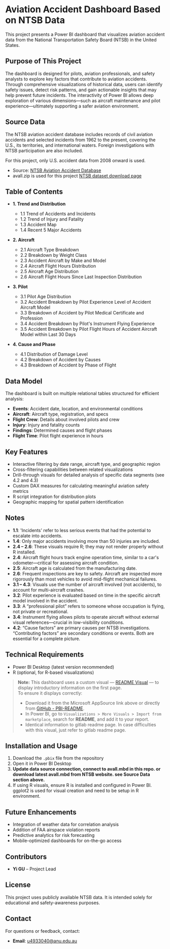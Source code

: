 # Aviation Accident Dashboard Based on NTSB Data

This project presents a Power BI dashboard that visualizes aviation accident data from the National Transportation Safety Board (NTSB) in the United States.

## Purpose of This Project

The dashboard is designed for pilots, aviation professionals, and safety analysts to explore key factors that contribute to aviation accidents. Through comprehensive visualizations of historical data, users can identify safety issues, detect risk patterns, and gain actionable insights that may help prevent future incidents. The interactivity of Power BI allows deep exploration of various dimensions—such as aircraft maintenance and pilot experience—ultimately supporting a safer aviation environment.

## Source Data

The NTSB aviation accident database includes records of civil aviation accidents and selected incidents from 1962 to the present, covering the U.S., its territories, and international waters. Foreign investigations with NTSB participation are also included.

For this project, only U.S. accident data from 2008 onward is used.

- Source: [NTSB Aviation Accident Database](https://www.ntsb.gov/safety/data/Pages/Data_Stats.aspx)
- avall.zip is used for this project [NTSB dataset download page](https://data.ntsb.gov/avdata)

## Table of Contents

- **1. Trend and Distribution**
  - 1.1 Trend of Accidents and Incidents  
  - 1.2 Trend of Injury and Fatality  
  - 1.3 Accident Map  
  - 1.4 Recent 5 Major Accidents  

- **2. Aircraft**
  - 2.1 Aircraft Type Breakdown  
  - 2.2 Breakdown by Weight Class  
  - 2.3 Accident Aircraft by Make and Model  
  - 2.4 Aircraft Flight Hours Distribution  
  - 2.5 Aircraft Age Distribution  
  - 2.6 Aircraft Flight Hours Since Last Inspection Distribution  

- **3. Pilot**
  - 3.1 Pilot Age Distribution  
  - 3.2 Accident Breakdown by Pilot Experience Level of Accident Aircraft Model  
  - 3.3 Breakdown of Accident by Pilot Medical Certificate and Profession  
  - 3.4 Accident Breakdown by Pilot's Instrument Flying Experience  
  - 3.5 Accident Breakdown by Pilot Flight Hours of Accident Aircraft Model within Last 30 Days  

- **4. Cause and Phase**
  - 4.1 Distribution of Damage Level  
  - 4.2 Breakdown of Accident by Causes  
  - 4.3 Breakdown of Accident by Phase of Flight  


## Data Model

The dashboard is built on multiple relational tables structured for efficient analysis:

- **Events**: Accident date, location, and environmental conditions  
- **Aircraft**: Aircraft type, registration, and specs  
- **Flight Crew**: Details about involved pilots and crew  
- **Injury**: Injury and fatality counts  
- **Findings**: Determined causes and flight phases  
- **Flight Time**: Pilot flight experience in hours  

## Key Features

- Interactive filtering by date range, aircraft type, and geographic region
- Cross-filtering capabilities between related visualizations
- Drill-through visuals for detailed analysis of specific data segments (see 4.2 and 4.3)
- Custom DAX measures for calculating meaningful aviation safety metrics
- R script integration for distribution plots
- Geographic mapping for spatial pattern identification

## Notes

- **1.1**: 'Incidents' refer to less serious events that had the potential to escalate into accidents.  
- **1.4**: Only major accidents involving more than 50 injuries are included.  
- **2.4 – 2.6**: These visuals require R; they may not render properly without R installed.  
- **2.4**: Aircraft flight hours track engine operation time, similar to a car's odometer—critical for assessing aircraft condition.  
- **2.5**: Aircraft age is calculated from the manufacturing date.  
- **2.6**: Frequent inspections are key to safety. Aircraft are inspected more rigorously than most vehicles to avoid mid-flight mechanical failures.  
- **3.1 – 4.3**: Visuals use the number of aircraft involved (not accidents), to account for multi-aircraft crashes.  
- **3.2**: Pilot experience is evaluated based on time in the specific aircraft model involved in the accident.  
- **3.3**: A “professional pilot” refers to someone whose occupation is flying, not private or recreational.  
- **3.4**: Instrument flying allows pilots to operate aircraft without external visual references—crucial in low-visibility conditions.  
- **4.2**: “Cause factors” are primary causes per NTSB investigations. “Contributing factors” are secondary conditions or events. Both are essential for a complete picture.
  


## Technical Requirements

- Power BI Desktop (latest version recommended)  
- R (optional, for R-based visualizations)

> **Note:** This dashboard uses a custom visual — [README Visual](https://appsource.microsoft.com/sr-latn-rs/product/power-bi-visuals/michaellindsay1750536687927.readme?tab=overview) — to display introductory information on the first page.  
> To ensure it displays correctly:
> - Download it from the Microsoft AppSource link above or directly from [GitHub - PBI-README](https://github.com/MDeanLindsay/PBI-README).
> - In Power BI, go to `Visualizations > More Visuals > Import from marketplace`, search for **README**, and add it to your report.
> - Identical information to gitlab readme page. In case difficulties with this visual, just refer to gitlab readme page. 

## Installation and Usage

1. Download the `.pbix` file from the repository  
2. Open it in Power BI Desktop  
3. **Update data source connection, connect to avall.mbd in this repo. or download latest avall.mbd from NTSB website. see Source Data section above.**
4. If using R visuals, ensure R is installed and configured in Power BI. ggplot2 is used for visual creation and need to be setup in R environment. 

## Future Enhancements

- Integration of weather data for correlation analysis  
- Addition of FAA airspace violation reports  
- Predictive analytics for risk forecasting  
- Mobile-optimized dashboards for on-the-go access  

## Contributors

- **Yi GU** – Project Lead  

## License

This project uses publicly available NTSB data. It is intended solely for educational and safety-awareness purposes.

## Contact

For questions or feedback, contact:  
- **Email**: u4933040@anu.edu.au  
